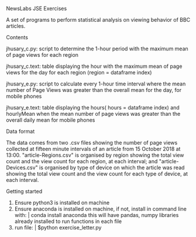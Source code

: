 NewsLabs JSE Exercises

A set of programs to perform statistical analysis on viewing behavior of BBC articles.  

Contents

jhusary_c.py: script to determine the 1-hour period with the maximum mean of page views for each region

jhusary_c.text: table displaying the hour with the maximum mean of page views for the day for each region (region = dataframe index)

jhusary_e.py: script to calculate every 1-hour time interval where the mean number of Page Views  was greater than the overall mean for the day, for mobile phones

jhusary_e.text: table displaying the hours( hours = dataframe index) and hourlyMean when the  mean number of page views was greater than the overall daily mean for mobile phones

Data format

The data comes from two .csv files showing the number of page views collected at fifteen minute intervals of an article from 15 October 2018 at 13:00. "article-Regions.csv" is organised by region showing the total view count and the view count for each region, at each interval; and "article-Devices.csv" is organised by type of device on which the article was read showing the total view count and the view count for each type of device, at each interval.  

Getting started
  1. Ensure python3 is installed on machine
  2. Ensure anaconda is installed on machine, if not, install in command line with:
      | conda install anaconda
  this will have pandas, numpy libraries already installed to run functions in each file
  4. run file:
      | $python exercise_letter.py

